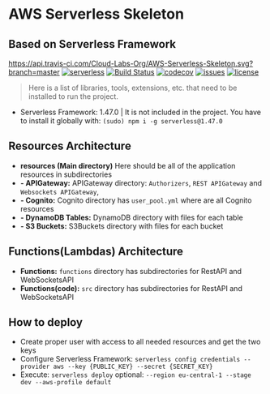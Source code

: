 # AWS Serverless Skeleton

## Based on Serverless Framework
https://api.travis-ci.com/Cloud-Labs-Org/AWS-Serverless-Skeleton.svg?branch=master
[![serverless](http://public.serverless.com/badges/v3.svg)](http://www.serverless.com)
[![Build Status](https://travis-ci.com/Cloud-Labs-Org/AWS-Serverless-Skeleton.svg?branch=master)](https://travis-ci.com/Cloud-Labs-Org/AWS-Serverless-Skeleton/builds)
[![codecov](https://codecov.io/gh/Cloud-Labs-Org/AWS-Serverless-Skeleton/branch/master/graph/badge.svg)](https://codecov.io/gh/Cloud-Labs-Org/AWS-Serverless-Skeleton)
[![issues](https://img.shields.io/github/issues/Cloud-Labs-Org/AWS-Serverless-Skeleton)](https://img.shields.io/github/issues/Cloud-Labs-Org/AWS-Serverless-Skeleton/issues)
[![license](https://img.shields.io/github/license/Cloud-Labs-Org/AWS-Serverless-Skeleton)](https://img.shields.io/github/issues/Cloud-Labs-Org/AWS-Serverless-Skeleton/blob/master/LICENSE)

> Here is a list of libraries, tools, extensions, etc. that need to be installed to run the project.

* Serverless Framework: 1.47.0 | It is not included in the project. You have to install it globally with: `(sudo) npm i -g serverless@1.47.0`


## Resources Architecture

* **resources (Main directory)** Here should be all of the application resources in subdirectories
* **- APIGateway:** APIGateway directory: `Authorizers`, `REST APIGateway` and `Websockets APIGateway`, 
* **- Cognito:** Cognito directory has `user_pool.yml` where are all Cognito resources
* **- DynamoDB Tables:** DynamoDB directory with files for each table
* **- S3 Buckets:** S3Buckets directory with files for each bucket


## Functions(Lambdas) Architecture

* **Functions:** `functions` directory has subdirectories for RestAPI and WebSocketsAPI
* **Functions(code):** `src` directory has subdirectories for RestAPI and WebSocketsAPI


## How to deploy

*  Create proper user with access to all needed resources and get the two keys
*  Configure Serverless Framework: `serverless config credentials --provider aws --key {PUBLIC_KEY} --secret {SECRET_KEY}`
*  Execute: `serverless deploy` optional: `--region eu-central-1 --stage dev --aws-profile default`
